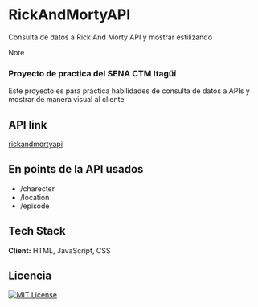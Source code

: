 # RickAndMortyAPI

Consulta de datos a Rick And Morty API y mostrar estilizando 

> [!Note]
> ### Proyecto de practica del SENA CTM Itagüí
> Este proyecto es para práctica habilidades de consulta de datos a APIs y mostrar de manera visual al cliente

## API link

[rickandmortyapi](https://rickandmortyapi.com/)


## En points de la API usados

- /charecter
- /location
- /episode


## Tech Stack

**Client:** HTML, JavaScript, CSS


## Licencia


[![MIT License](https://img.shields.io/badge/License-MIT-green.svg)](https://choosealicense.com/licenses/mit/)

